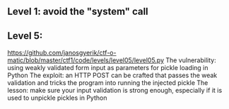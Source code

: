 ## Level 1: avoid the "system" call

## Level 5:

https://github.com/janosgyerik/ctf-o-matic/blob/master/ctf1/code/levels/level05/level05.py
The vulnerability: using weakly validated form input as
parameters for pickle loading in Python The exploit: an HTTP POST
can be crafted that passes the weak validation and tricks the
program into running the injected pickle The lesson: make sure
your input validation is strong enough, especially if it is used
to unpickle pickles in Python


